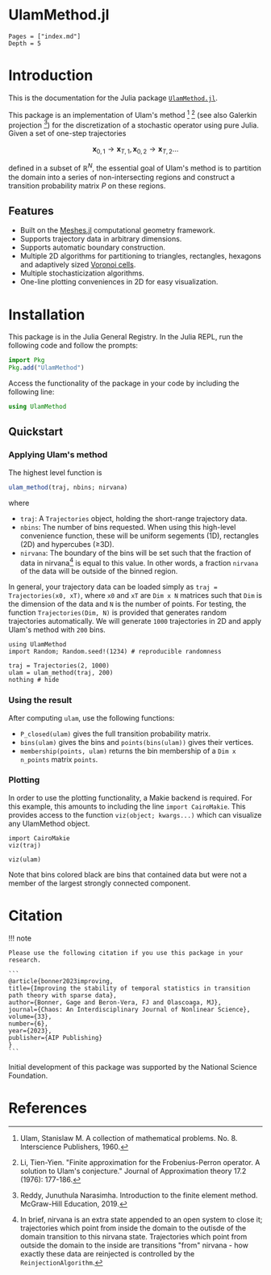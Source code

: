 # UlamMethod.jl

```@contents
Pages = ["index.md"]
Depth = 5
```

# Introduction

This is the documentation for the Julia package [`UlamMethod.jl`](https://github.com/70Gage70/UlamMethod.jl).

This package is an implementation of Ulam's method [^1] [^2] (see also Galerkin projection [^3]) for the discretization of a stochastic operator using pure Julia. Given a set of one-step trajectories 
```math
\mathbf{x}_{0, 1} \to  \mathbf{x}_{T, 1}, \mathbf{x}_{0, 2} \to  \mathbf{x}_{T, 2} \dots
```
defined in a subset of $\mathbb{R}^N$, the essential goal of Ulam's method is to partition the domain into a series of non-intersecting regions and construct a transition probability matrix $P$ on these regions.  

## Features
- Built on the [Meshes.jl](https://github.com/JuliaGeometry/Meshes.jl) computational geometry framework.
- Supports trajectory data in arbitrary dimensions.
- Supports automatic boundary construction.
- Multiple 2D algorithms for partitioning to triangles, rectangles, hexagons and adaptively sized [Voronoi cells](https://en.wikipedia.org/wiki/Voronoi_diagram).
- Multiple stochasticization algorithms.
- One-line plotting conveniences in 2D for easy visualization.

# Installation

This package is in the Julia General Registry. In the Julia REPL, run the following code and follow the prompts:

```julia
import Pkg
Pkg.add("UlamMethod")
```

Access the functionality of the package in your code by including the following line:

```julia
using UlamMethod
```

## Quickstart

### Applying Ulam's method

The highest level function is 
```julia
ulam_method(traj, nbins; nirvana)
``` 
where

- `traj`: A `Trajectories` object, holding the short-range trajectory data.
- `nbins`: The number of bins requested. When using this high-level convenience function, these will be uniform segements (1D), rectangles (2D) and hypercubes (≥3D).
- `nirvana`: The boundary of the bins will be set such that the fraction of data in nirvana[^4] is equal to this value. In other words, a fraction `nirvana` of the data will be outside of the binned region.

In general, your trajectory data can be loaded simply as `traj = Trajectories(x0, xT)`, where `x0` and `xT` are `Dim x N` matrices such that `Dim` is the dimension of the data and `N` is the number of points. For testing, the function `Trajectories(Dim, N)` is provided that generates random trajectories automatically. We will generate `1000` trajectories in 2D and apply Ulam's method with `200` bins.

```@example 1
using UlamMethod
import Random; Random.seed!(1234) # reproducible randomness

traj = Trajectories(2, 1000)
ulam = ulam_method(traj, 200)
nothing # hide
```

### Using the result

After computing `ulam`, use the following functions:

- `P_closed(ulam)` gives the full transition probability matrix.
-  `bins(ulam)` gives the bins and `points(bins(ulam))` gives their vertices.
- `membership(points, ulam)` returns the bin membership of a `Dim x n_points` matrix `points`. 

### Plotting

In order to use the plotting functionality, a Makie backend is required. For this example, this amounts to including the line `import CairoMakie`. This provides access to the function `viz(object; kwargs...)` which can visualize any UlamMethod object.

```@example 1
import CairoMakie
viz(traj)
```

```@example 1
viz(ulam)
```

Note that bins colored black are bins that contained data but were not a member of the largest strongly connected component.

# Citation

!!! note

    Please use the following citation if you use this package in your research.

    ```
    @article{bonner2023improving,
    title={Improving the stability of temporal statistics in transition path theory with sparse data},
    author={Bonner, Gage and Beron-Vera, FJ and Olascoaga, MJ},
    journal={Chaos: An Interdisciplinary Journal of Nonlinear Science},
    volume={33},
    number={6},
    year={2023},
    publisher={AIP Publishing}
    }
    ```

Initial development of this package was supported by the National Science Foundation.

# References

[^1]: Ulam, Stanislaw M. A collection of mathematical problems. No. 8. Interscience Publishers, 1960.

[^2]: Li, Tien-Yien. "Finite approximation for the Frobenius-Perron operator. A solution to Ulam's conjecture." Journal of Approximation theory 17.2 (1976): 177-186.

[^3]: Reddy, Junuthula Narasimha. Introduction to the finite element method. McGraw-Hill Education, 2019.

[^4]: In brief, nirvana is an extra state appended to an open system to close it; trajectories which point from inside the domain to the outisde of the domain transition to this nirvana state. Trajectories which point from outside the domain to the inside are transitions "from" nirvana - how exactly these data are reinjected is controlled by the `ReinjectionAlgorithm`.
